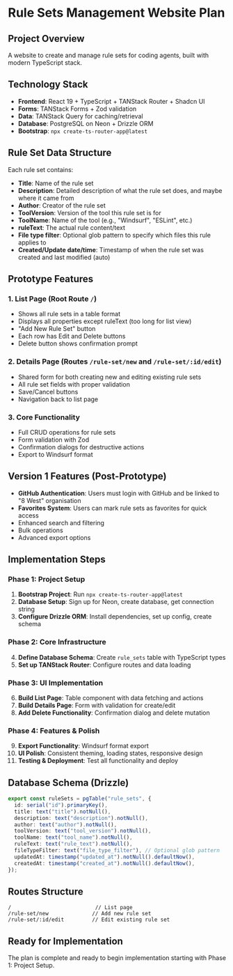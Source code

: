 # Rule Sets Management Website Plan

## Project Overview

A website to create and manage rule sets for coding agents, built with modern TypeScript stack.

## Technology Stack

- **Frontend**: React 19 + TypeScript + TANStack Router + Shadcn UI
- **Forms**: TANStack Forms + Zod validation
- **Data**: TANStack Query for caching/retrieval
- **Database**: PostgreSQL on Neon + Drizzle ORM
- **Bootstrap**: `npx create-ts-router-app@latest`

## Rule Set Data Structure

Each rule set contains:

- **Title**: Name of the rule set
- **Description**: Detailed description of what the rule set does, and maybe where it came from
- **Author**: Creator of the rule set
- **ToolVersion**: Version of the tool this rule set is for
- **ToolName**: Name of the tool (e.g., "Windsurf", "ESLint", etc.)
- **ruleText**: The actual rule content/text
- **File type filter**: Optional glob pattern to specify which files this rule applies to
- **Created/Update date/time**: Timestamp of when the rule set was created and last modified (auto)

## Prototype Features

### 1. List Page (Root Route `/`)

- Shows all rule sets in a table format
- Displays all properties except ruleText (too long for list view)
- "Add New Rule Set" button
- Each row has Edit and Delete buttons
- Delete button shows confirmation prompt

### 2. Details Page (Routes `/rule-set/new` and `/rule-set/:id/edit`)

- Shared form for both creating new and editing existing rule sets
- All rule set fields with proper validation
- Save/Cancel buttons
- Navigation back to list page

### 3. Core Functionality

- Full CRUD operations for rule sets
- Form validation with Zod
- Confirmation dialogs for destructive actions
- Export to Windsurf format

## Version 1 Features (Post-Prototype)

- **GitHub Authentication**: Users must login with GitHub and be linked to "8 West" organisation
- **Favorites System**: Users can mark rule sets as favorites for quick access
- Enhanced search and filtering
- Bulk operations
- Advanced export options

## Implementation Steps

### Phase 1: Project Setup

1. **Bootstrap Project**: Run `npx create-ts-router-app@latest`
2. **Database Setup**: Sign up for Neon, create database, get connection string
3. **Configure Drizzle ORM**: Install dependencies, set up config, create schema

### Phase 2: Core Infrastructure

4. **Define Database Schema**: Create `rule_sets` table with TypeScript types
5. **Set up TANStack Router**: Configure routes and data loading

### Phase 3: UI Implementation

6. **Build List Page**: Table component with data fetching and actions
7. **Build Details Page**: Form with validation for create/edit
8. **Add Delete Functionality**: Confirmation dialog and delete mutation

### Phase 4: Features & Polish

9. **Export Functionality**: Windsurf format export
10. **UI Polish**: Consistent theming, loading states, responsive design
11. **Testing & Deployment**: Test all functionality and deploy

## Database Schema (Drizzle)

```typescript
export const ruleSets = pgTable("rule_sets", {
  id: serial("id").primaryKey(),
  title: text("title").notNull(),
  description: text("description").notNull(),
  author: text("author").notNull(),
  toolVersion: text("tool_version").notNull(),
  toolName: text("tool_name").notNull(),
  ruleText: text("rule_text").notNull(),
  fileTypeFilter: text("file_type_filter"), // Optional glob pattern
  updatedAt: timestamp("updated_at").notNull().defaultNow(),
  createdAt: timestamp("created_at").notNull().defaultNow(),
});
```

## Routes Structure

```
/                           // List page
/rule-set/new              // Add new rule set
/rule-set/:id/edit         // Edit existing rule set
```

## Ready for Implementation

The plan is complete and ready to begin implementation starting with Phase 1: Project Setup.
